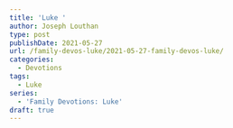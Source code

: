 ```yaml
---
title: 'Luke '
author: Joseph Louthan
type: post
publishDate: 2021-05-27
url: /family-devos-luke/2021-05-27-family-devos-luke/
categories:
  - Devotions
tags:
  - Luke
series:
  - 'Family Devotions: Luke'
draft: true
---
```

